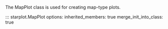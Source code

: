 The MapPlot class is used for creating map-type plots.


::: starplot.MapPlot
    options:
        inherited_members: true
        merge_init_into_class: true